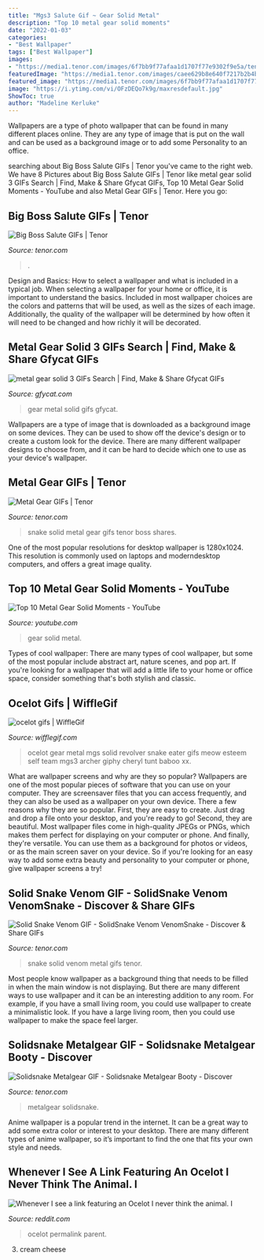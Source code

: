 ```yaml
---
title: "Mgs3 Salute Gif ~ Gear Solid Metal"
description: "Top 10 metal gear solid moments"
date: "2022-01-03"
categories:
- "Best Wallpaper"
tags: ["Best Wallpaper"]
images:
- "https://media1.tenor.com/images/6f7bb9f77afaa1d1707f77e9302f9e5a/tenor.gif?itemid=14434605"
featuredImage: "https://media1.tenor.com/images/caee629b8e640f7217b2b4b9bda49bac/tenor.gif?itemid=16227124"
featured_image: "https://media1.tenor.com/images/6f7bb9f77afaa1d1707f77e9302f9e5a/tenor.gif?itemid=14434605"
image: "https://i.ytimg.com/vi/OFzDEQo7k9g/maxresdefault.jpg"
ShowToc: true
author: "Madeline Kerluke"
---
```





Wallpapers are a type of photo wallpaper that can be found in many different places online. They are any type of image that is put on the wall and can be used as a background image or to add some Personality to an office.

	

		
searching about Big Boss Salute GIFs | Tenor you've came to the right web. We have 8 Pictures about Big Boss Salute GIFs | Tenor like metal gear solid 3 GIFs Search | Find, Make &amp; Share Gfycat GIFs, Top 10 Metal Gear Solid Moments - YouTube and also Metal Gear GIFs | Tenor. Here you go:
		
    
## Big Boss Salute GIFs | Tenor

<img loading=lazy src="https://c.tenor.com/EUN9tb_lBo8AAAAM/big-boss-parody.gif" onerror="this.onerror=null;this.src='https://tse2.mm.bing.net/th?id=OIP.wkM4NGZwvwMgfJiLkDvMLwAAAA&amp;pid=15.1';" alt="Big Boss Salute GIFs | Tenor">

_Source: tenor.com_

>. 

	

Design and Basics: How to select a wallpaper and what is included in a typical job.
When selecting a wallpaper for your home or office, it is important to understand the basics. Included in most wallpaper choices are the colors and patterns that will be used, as well as the sizes of each image. Additionally, the quality of the wallpaper will be determined by how often it will need to be changed and how richly it will be decorated.

    
## Metal Gear Solid 3 GIFs Search | Find, Make &amp; Share Gfycat GIFs

<img loading=lazy src="https://thumbs.gfycat.com/EmbellishedLikelyAmurratsnake-size_restricted.gif" onerror="this.onerror=null;this.src='https://tse4.mm.bing.net/th?id=OIP.si95U89w4pjiSl3TOLcVoAHaDa&amp;pid=15.1';" alt="metal gear solid 3 GIFs Search | Find, Make &amp; Share Gfycat GIFs">

_Source: gfycat.com_

>gear metal solid gifs gfycat. 

	

Wallpapers are a type of image that is downloaded as a background image on some devices. They can be used to show off the device's design or to create a custom look for the device. There are many different wallpaper designs to choose from, and it can be hard to decide which one to use as your device's wallpaper.

    
## Metal Gear GIFs | Tenor

<img loading=lazy src="https://media.tenor.com/images/f3ebbd7be8a26a7dc2ef9e371dd81e47/tenor.gif" onerror="this.onerror=null;this.src='https://tse1.mm.bing.net/th?id=OIP.8-u9e-iian3C7543HdgeRwAAAA&amp;pid=15.1';" alt="Metal Gear GIFs | Tenor">

_Source: tenor.com_

>snake solid metal gear gifs tenor boss shares. 

	

One of the most popular resolutions for desktop wallpaper is 1280x1024. This resolution is commonly used on laptops and moderndesktop computers, and offers a great image quality.

    
## Top 10 Metal Gear Solid Moments - YouTube

<img loading=lazy src="https://i.ytimg.com/vi/OFzDEQo7k9g/maxresdefault.jpg" onerror="this.onerror=null;this.src='https://tse1.mm.bing.net/th?id=OIP.Lq4khxesaqCeji4n0d4oXQHaEK&amp;pid=15.1';" alt="Top 10 Metal Gear Solid Moments - YouTube">

_Source: youtube.com_

>gear solid metal. 

	

Types of cool wallpaper:
There are many types of cool wallpaper, but some of the most popular include abstract art, nature scenes, and pop art. If you're looking for a wallpaper that will add a little life to your home or office space, consider something that's both stylish and classic.

    
## Ocelot Gifs | WiffleGif

<img loading=lazy src="http://24.media.tumblr.com/tumblr_lqdff5VGHF1qhv5ilo1_500.gif" onerror="this.onerror=null;this.src='https://tse4.mm.bing.net/th?id=OIP.ktbz2aTwzj7z4x3TzCfUNQHaDt&amp;pid=15.1';" alt="ocelot gifs | WiffleGif">

_Source: wifflegif.com_

>ocelot gear metal mgs solid revolver snake eater gifs meow esteem self team mgs3 archer giphy cheryl tunt baboo xx. 

	

What are wallpaper screens and why are they so popular?
Wallpapers are one of the most popular pieces of software that you can use on your computer. They are screensaver files that you can access frequently, and they can also be used as a wallpaper on your own device. There a few reasons why they are so popular. First, they are easy to create. Just drag and drop a file onto your desktop, and you're ready to go! Second, they are beautiful. Most wallpaper files come in high-quality JPEGs or PNGs, which makes them perfect for displaying on your computer or phone. And finally, they're versatile. You can use them as a background for photos or videos, or as the main screen saver on your device. So if you're looking for an easy way to add some extra beauty and personality to your computer or phone, give wallpaper screens a try!

    
## Solid Snake Venom GIF - SolidSnake Venom VenomSnake - Discover &amp; Share GIFs

<img loading=lazy src="https://media1.tenor.com/images/6f7bb9f77afaa1d1707f77e9302f9e5a/tenor.gif?itemid=14434605" onerror="this.onerror=null;this.src='https://tse3.mm.bing.net/th?id=OIP.b3u593r6odFwf3fpMC-eWgHaEK&amp;pid=15.1';" alt="Solid Snake Venom GIF - SolidSnake Venom VenomSnake - Discover &amp; Share GIFs">

_Source: tenor.com_

>snake solid venom metal gifs tenor. 

	

Most people know wallpaper as a background thing that needs to be filled in when the main window is not displaying. But there are many different ways to use wallpaper and it can be an interesting addition to any room. For example, if you have a small living room, you could use wallpaper to create a minimalistic look. If you have a large living room, then you could use wallpaper to make the space feel larger.

    
## Solidsnake Metalgear GIF - Solidsnake Metalgear Booty - Discover

<img loading=lazy src="https://media1.tenor.com/images/caee629b8e640f7217b2b4b9bda49bac/tenor.gif?itemid=16227124" onerror="this.onerror=null;this.src='https://tse3.mm.bing.net/th?id=OIP.yu5im45kD3IXsrS5vaSbrAHaF1&amp;pid=15.1';" alt="Solidsnake Metalgear GIF - Solidsnake Metalgear Booty - Discover">

_Source: tenor.com_

>metalgear solidsnake. 

	

Anime wallpaper is a popular trend in the internet. It can be a great way to add some extra color or interest to your desktop. There are many different types of anime wallpaper, so it’s important to find the one that fits your own style and needs.

    
## Whenever I See A Link Featuring An Ocelot I Never Think The Animal. I

<img loading=lazy src="http://i.imgur.com/8ql6bFq.jpg" onerror="this.onerror=null;this.src='https://tse2.mm.bing.net/th?id=OIP.9sttoLV8kZ8pgsR8ww_7bwEgDY&amp;pid=15.1';" alt="Whenever I see a link featuring an Ocelot I never think the animal. I">

_Source: reddit.com_

>ocelot permalink parent. 

	

3. cream cheese 

